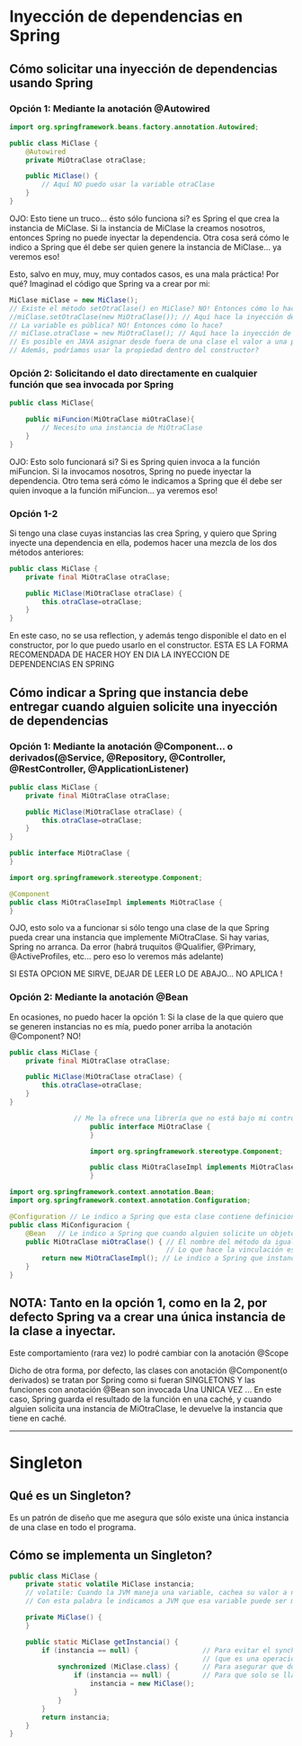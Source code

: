 
# Inyección de dependencias en Spring

## Cómo solicitar una inyección de dependencias usando Spring

### Opción 1: Mediante la anotación @Autowired

```java
import org.springframework.beans.factory.annotation.Autowired;

public class MiClase {
    @Autowired
    private MiOtraClase otraClase;

    public MiClase() {
        // Aquí NO puedo usar la variable otraClase
    }
}
```

OJO: Esto tiene un truco... ésto sólo funciona si? es Spring el que crea la instancia de MiClase. 
     Si la instancia de MiClase la creamos nosotros, entonces Spring no puede inyectar la dependencia.
    Otra cosa será cómo le indico a Spring que él debe ser quien genere la instancia de MiClase... ya veremos eso!

Esto, salvo en muy, muy, muy contados casos, es una mala práctica!
Por qué? Imaginad el código que Spring va a crear por mi:
    
```java
MiClase miClase = new MiClase();
// Existe el método setOtraClase() en MiClase? NO! Entonces cómo lo hace?
//miClase.setOtraClase(new MiOtraClase()); // Aquí hace la inyección de dependencias
// La variable es pública? NO! Entonces cómo lo hace?
// miClase.otraClase = new MiOtraClase(); // Aquí hace la inyección de dependencias
// Es posible en JAVA asignar desde fuera de una clase el valor a una propiedad privada? SI... a través de un paquete que tiene JAVA llamado "java.lang.reflect"... Pero esto es muy costoso computacionalmente hablando.... y está desaconsejado. Es más, desde java 1.9, este paquete está desactivado por defecto en la máquina virtual de java.
// Además, podríamos usar la propiedad dentro del constructor?
```

### Opción 2: Solicitando el dato directamente en cualquier función que sea invocada por Spring

```java 
public class MiClase{

    public miFuncion(MiOtraClase miOtraClase){
        // Necesito una instancia de MiOtraClase
    }
}
```
OJO: Esto solo funcionará si? Si es Spring quien invoca a la función miFuncion. 
Si la invocamos nosotros, Spring no puede inyectar la dependencia.
Otro tema será cómo le indicamos a Spring que él debe ser quien invoque a la función miFuncion... ya veremos eso!

### Opción 1-2

Si tengo una clase cuyas instancias las crea Spring, y quiero que Spring inyecte una dependencia en ella, podemos hacer una mezcla de los dos métodos anteriores:

```java
public class MiClase {
    private final MiOtraClase otraClase;

    public MiClase(MiOtraClase otraClase) {
        this.otraClase=otraClase;
    }
}
```
En este caso, no se usa reflection, y además tengo disponible el dato en el constructor, por lo que puedo usarlo en el constructor.
ESTA ES LA FORMA RECOMENDADA DE HACER HOY EN DIA LA INYECCION DE DEPENDENCIAS EN SPRING


## Cómo indicar a Spring que instancia debe entregar cuando alguien solicite una inyección de dependencias

### Opción 1: Mediante la anotación @Component... o derivados(@Service, @Repository, @Controller, @RestController, @ApplicationListener)

```java
public class MiClase {
    private final MiOtraClase otraClase;

    public MiClase(MiOtraClase otraClase) {
        this.otraClase=otraClase;
    }
}

public interface MiOtraClase {
}

import org.springframework.stereotype.Component;

@Component
public class MiOtraClaseImpl implements MiOtraClase {
}
```
OJO, esto solo va a funcionar si sólo tengo una clase de la que Spring pueda crear una instancia que implemente MiOtraClase.
Si hay varias, Spring no arranca. Da error (habrá truquitos @Qualifier, @Primary, @ActiveProfiles, etc... pero eso lo veremos más adelante)

SI ESTA OPCION ME SIRVE, DEJAR DE LEER LO DE ABAJO... NO APLICA !

### Opción 2: Mediante la anotación @Bean

En ocasiones, no puedo hacer la opción 1:
Si la clase de la que quiero que se generen instancias no es mía, puedo poner arriba la anotación @Component? NO!

```java
public class MiClase {
    private final MiOtraClase otraClase;

    public MiClase(MiOtraClase otraClase) {
        this.otraClase=otraClase;
    }
}

                // Me la ofrece una librería que no está bajo mi control. No tengo capacidad de escribir @Component encima de la clase. VOY JODIDO
                    public interface MiOtraClase {
                    }

                    import org.springframework.stereotype.Component;

                    public class MiOtraClaseImpl implements MiOtraClase {
                    }

import org.springframework.context.annotation.Bean;
import org.springframework.context.annotation.Configuration;

@Configuration // Le indico a Spring que esta clase contiene definiciones de beans
public class MiConfiguracion {
    @Bean   // Le indico a Spring que cuando alguien solicite un objeto de tipo MiOtraClase, debe devolver lo que está función devuelva.
    public MiOtraClase miOtraClase() { // El nombre del método da igual... le podéis llamar federico! 
                                       // Lo que hace la vinculación es el tipo de dato devuelto: MiOtraClase
        return new MiOtraClaseImpl(); // Le indico a Spring que instancia debe inyectar cuando alguien solicite una instancia de MiOtraClase
    }
}
```

## NOTA:  Tanto en la opción 1, como en la 2, por defecto Spring va a crear una única instancia de la clase a inyectar.

Este comportamiento (rara vez) lo podré cambiar con la anotación @Scope

Dicho de otra forma, por defecto, las clases con anotación @Component(o derivados) se tratan por Spring como si fueran SINGLETONS
Y las funciones con anotación @Bean son invocada Una UNICA VEZ ... En este caso, Spring guarda el resultado de la función en una caché, y cuando alguien solicita una instancia de MiOtraClase, le devuelve la instancia que tiene en caché.

---

# Singleton

## Qué es un Singleton?

Es un patrón de diseño que me asegura que sólo existe una única instancia de una clase en todo el programa.

## Cómo se implementa un Singleton?

```java
public class MiClase {
    private static volatile MiClase instancia;
    // volatile: Cuando la JVM maneja una variable, cachea su valor a nivel de hilo.
    // Con esta palabra le indicamos a JVM que esa variable puede ser modificada por otro hilo, y que por tanto, no debe cachear su valor.

    private MiClase() {
    }

    public static MiClase getInstancia() {
        if (instancia == null) {                // Para evitar el synchronized una vez creada la instancia 
                                                // (que es una operación muy cara computacionalmente hablando)
            synchronized (MiClase.class) {      // Para asegurar que dos hilos no pueden entrar al if a la vez
                if (instancia == null) {        // Para que solo se llame al constructor una única vez
                    instancia = new MiClase();
                }
            }
        }
        return instancia;
    }
}
```